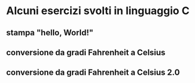 # Alcuni esercizi svolti in linguaggio C

## stampa "hello, World!"

## conversione da gradi Fahrenheit a Celsius

## conversione da gradi Fahrenheit a Celsius 2.0
